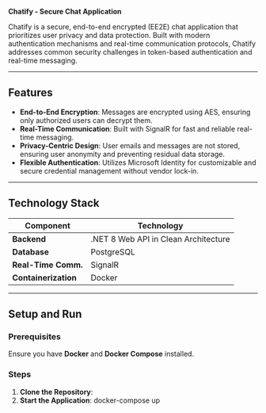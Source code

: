 **Chatify - Secure Chat Application**

Chatify is a secure, end-to-end encrypted (EE2E) chat application that prioritizes user privacy and data protection. 
Built with modern authentication mechanisms and real-time communication protocols, Chatify addresses common security challenges in token-based authentication and real-time messaging.

---

## **Features**

- **End-to-End Encryption**: Messages are encrypted using AES, ensuring only authorized users can decrypt them.
- **Real-Time Communication**: Built with SignalR for fast and reliable real-time messaging.
- **Privacy-Centric Design**: User emails and messages are not stored, ensuring user anonymity and preventing residual data storage.
- **Flexible Authentication**: Utilizes Microsoft Identity for customizable and secure credential management without vendor lock-in.

---

## **Technology Stack**

| Component           | Technology                         |
|---------------------|------------------------------------|
| **Backend**         | .NET 8 Web API in Clean Architecture |
| **Database**        | PostgreSQL                        |
| **Real-Time Comm.** | SignalR                           |
| **Containerization**| Docker                            |

---

## **Setup and Run**

### Prerequisites

Ensure you have **Docker** and **Docker Compose** installed.

### Steps

1. **Clone the Repository**:
2. **Start the Application**: docker-compose up


